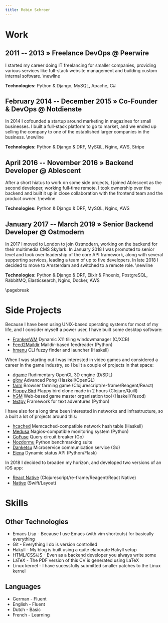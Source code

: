 ```yaml
---
title: Robin Schroer
---
```


# Work

## 2011 -- 2013 » Freelance DevOps @ Peerwire

I started my career doing IT freelancing for smaller companies, providing
various services like full-stack website management and building custom internal
software. \newline

**Technologies:** Python & Django, MySQL, Apache, C#

## February 2014 -- December 2015 » Co-Founder & DevOps @ Notdienste

In 2014 I cofounded a startup around marketing in magazines for small
businesses. I built a full-stack platform to go to market, and we ended up
selling the company to one of the established larger companies in the business.
\newline

**Technologies:** Python & Django & DRF, MySQL, Nginx, AWS, Stripe

## April 2016 -- November 2016 » Backend Developer @ Ablescent

After a short hiatus to work on some side projects, I joined Ablescent as the
second developer, working full-time remote. I took ownership over the backend
and built it up in close collaboration with the frontend team and the product
owner. \newline

**Technologies:** Python & Django & DRF, MySQL, Nginx, AWS

## January 2017 -- March 2019 » Senior Backend Developer @ Ostmodern

In 2017 I moved to London to join Ostmodern, working on the backend for their
multimedia CMS Skylark. In January 2018 I was promoted to senior level and took
over leadership of the core API framework, along with several supporting
services, leading a team of up to five developers. In late 2018 I decided to
move to Amsterdam and switched to a remote role. \newline

**Technologies:** Python & Django & DRF, Elixir & Phoenix, PostgreSQL, RabbitMQ,
Elasticsearch, Nginx, Docker, AWS

\pagebreak

# Side Projects

Because I have been using UNIX-based operating systems for most of my life, and
I consider myself a power user, I have built some desktop software:

- [FrankenWM](https://github.com/sulami/frankenwm) Dynamic X11 tiling windowmanager (C/XCB)
- [Feed2Maildir](https://github.com/sulami/feed2maildir) Maildir-based feedreader (Python)
- [hmenu](https://github.com/sulami/hmenu) CLI fuzzy finder and launcher (Haskell)

When I was starting out I was interested in video games and considered a career
in the game industry, so I built a couple of projects in that space:

- [dgame](https://github.com/sulami/dgame) Rudimentary OpenGL 3D engine (D/SDL)
- [glow](https://github.com/sulami/glow) Advanced Pong (Haskell/OpenGL)
- [farm](https://github.com/sulami/farm) Browser farming game (Clojurescript/re-frame/Reagent/React)
- [Floppy Bird](https://github.com/sulami/floppy-bird) Flappy bird clone made in 2 hours (Clojure/Quill)
- [hGM](https://github.com/sulami/hgm) Web-based game master organisation tool (Haskell/Yesod)
- [textpy](https://github.com/sulami/textpy) Framework for text adventures (Python)

I have also for a long time been interested in networks and infrastructure, so a
built a lot of projects around this:

- [hcached](https://github.com/sulami/hcached) Memcached-compatible network hash table (Haskell)
- [Medusa](https://github.com/sulami/medusa) Nagios-compatible monitoring system (Python)
- [GoFuse](https://github.com/sulami/gofuse) Query circuit breaker (Go)
- [Nozdormu](https://github.com/sulami/nozdormu) Python benchmarking suite
- [Danketsu](https://github.com/sulami/danketsu) Microservice communication service (Go)
- [Elena](https://github.com/sulami/elena) Dynamic status API (Python/Flask)

In 2018 I decided to broaden my horizon, and developed two versions of an iOS
app:

- [React Native](https://github.com/sulami/above-the-horizon) (Clojurescript/re-frame/Reagent/React Native)
- [Native](https://github.com/sulami/above-the-horizon-layout) (Swift/Layout)

# Skills

## Other Technologies

- Emacs Lisp - Because I use Emacs (with vim shortcuts) for basically everything
- Git - Everything I do is version controlled
- Hakyll - My blog is built using a quite elaborate Hakyll setup
- HTML/CSS/JS - Even as a backend developer you always write some
- LaTeX - The PDF version of this CV is generated using LaTeX
- Linux kernel - I have sucessfully submitted smaller patches to the Linux kernel

## Languages

- German - Fluent
- English - Fluent
- Dutch - Basic
- French - Learning
